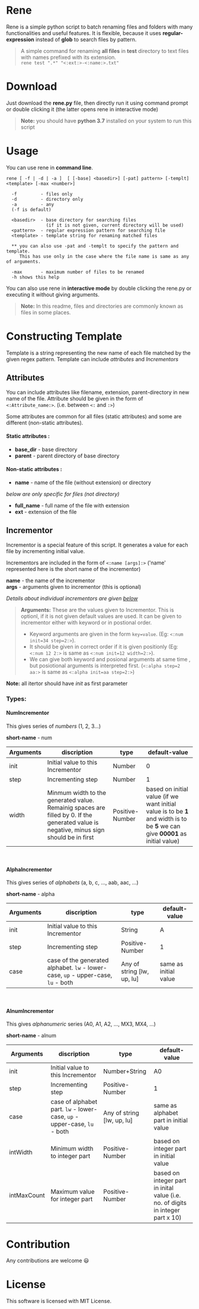 # Rene
Rene is a simple python script to batch renaming files and folders with many functionalities and useful features. It is flexible, because it uses **regular-expression** instead of **glob** to search files by pattern. 

> A simple command for renaming **all files** in **test** directory to text files with names prefixed with its extension.  
`rene test ".*" "<:ext:>-<:name:>.txt"`

# Download
Just download the **rene.py** file, then directly run it using command prompt or double clicking it (the latter opens rene in interactive mode) 

>**Note:** you should have **python 3.7** installed on your system to run this script

# Usage


You can use rene in **command line**.

```
rene [ -f | -d | -a ]  [ [-base] <basedir>] [-pat] pattern> [-templt] <template> [-max <number>]

  -f         - files only
  -d         - directory only
  -a         - any 
  (-f is default)

  <basedir>  - base directory for searching files
               (if it is not given, current directory will be used)
  <pattern>  - regular expression pattern for searching file
  <template> - template string for renaming matched files 
  
  ** you can also use -pat and -templt to specify the pattern and template.
     This has use only in the case where the file name is same as any of arguments.

  -max       - maximum number of files to be renamed
  -h shows this help
```

You can also use rene in **interactive mode** by double clicking the rene.py or executing it without giving arguments.

>**Note:** In this readme, files and directories are commonly known as files in some places.

# Constructing Template 
Template is a string representing the new name of each file matched by the given regex pattern. Template can include *attributes* and *Incrementors*

## Attributes
  You can include attributes like filename, extension, parent-directory in new name of the file. Attribute should be given in the form of `<:Attribute_name:>`. (i.e. between `<:` and `:>`)  

  Some attributes are common for all files (static attributes) and some are different (non-static attributes).

#### Static attributes :
- **base_dir**  -  base directory
- **parent**    -  parent directory of base directory

#### Non-static attributes :
- **name**      -  name of the file (without extension) or directory  

*below are only specific for files (not directory)*  

- **full_name** -  full name of the file with extension
- **ext**       -  extension of the file

## Incrementor 
Incrementor is a special feature of this script. It generates a value for each file by incrementing initial value. 

Incrementors are included in the form of `<:name [args]:>` ('name' represented here is the short name of the incrementor)  

**name** - the name of the incrementor  
**args** - arguments given to incrementor (this is optional)  

*Details about individual incrementors are given [below](#Types:)*

> **Arguments:** These are the values given to Incrementor. This is optionl, if it is not given default values are used. It can be given to incrementor either with keyword or in postional order.   
> - Keyword arguments are given in the form `key=value`. (Eg: `<:num init=34 step=2:>`).  
> - It should be given in correct order if it is given positionly (Eg: `<:num 12 2:>` is same as `<:num init=12 width=2:>`).  
> - We can give both keyword and posional arguments at same time , but posiotional arguments is interpreted first. (`<:alpha step=2 aa:>` is same as `<:alpha init=aa step=2:>`)  

**Note:** all itertor should have *init* as first parameter

### Types:
#### NumIncrementor
This gives series of *numbers* (1, 2, 3...)

**short-name** - num

 Arguments | discription | type | default-value
-----------|-------------|------|--------------
 init    | Initial value to this Incrementor | Number | 0  
 step    | Incrementing step | Number | 1    
 width   | Minmum width to the generated value. Remainig spaces are filled by 0. If the generated value is negative, minus sign should be in first| Positive-Number | based on initial value (if we want initial value is to be **1** and width is to be **5** we can give **00001** as initial value)  

<br>

#### AlphaIncrementor
This gives series of *alphabets* (a, b, c, ..., aab, aac, ...)

**short-name** - alpha

 Arguments | discription | type | default-value
-----------|-------------|------|--------------
 init    | Initial value to this Incrementor | String | A  
 step    | Incrementing step | Positive-Number | 1    
 case    | case of the generated alphabet. `lw` - lower-case, `up` - upper-case, `lu` - both | Any of string [lw, up, lu] | same as initial value   

<br>

#### AlnumIncrementor
This gives *alphanumeric* series (A0, A1, A2, ..., MX3, MX4, ...)

**short-name** - alnum

 Arguments | discription | type | default-value
-----------|-------------|------|--------------
 init      | Initial value to this Incrementor | Number+String | A0  
 step      | Incrementing step | Positive-Number | 1  
 case      | case of alphabet part. `lw` - lower-case, `up` - upper-case, `lu` - both | Any of string [lw, up, lu] | same as alphabet part in initial value
 intWidth  | Minimum width to integer part | Positive-Number | based on integer part in initial value
 intMaxCount | Maximum value for integer part | Positive-Number | based on integer part in inital value (i.e. no. of digits in integer part x 10)

# Contribution
Any contributions are welcome :smiley:

# License
This software is licensed with MIT License.